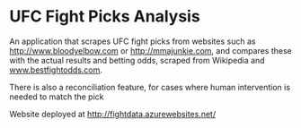 # UFC Fight Picks Analysis
An application that scrapes UFC fight picks from websites such as http://www.bloodyelbow.com or http://mmajunkie.com, and compares these with the actual results and betting odds, scraped from Wikipedia and www.bestfightodds.com. 

There is also a reconciliation feature, for cases where human intervention is needed to match the pick 

Website deployed at http://fightdata.azurewebsites.net/
 
